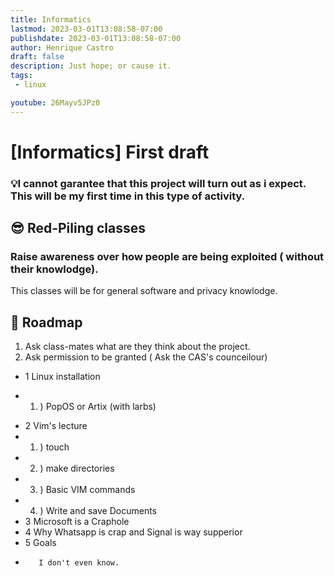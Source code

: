 ```yaml
---
title: Informatics
lastmod: 2023-03-01T13:08:58-07:00
publishdate: 2023-03-01T13:08:58-07:00
author: Henrique Castro
draft: false
description: Just hope; or cause it.
tags: 
 - linux

youtube: 26Mayv5JPz0
---
```


# [Informatics] First draft

### :bulb:I cannot garantee that this project will turn out as i expect. This will be my first time in this type of activity.

## :sunglasses: Red-Piling classes 

### Raise awareness over how people are being exploited ( without their knowlodge).

This classes will be for general software and privacy knowlodge.

## :feet: Roadmap

1. Ask class-mates what are they think about the project.
2. Ask permission to be granted ( Ask the CAS's counceilour)
+	1 Linux installation
*	1. ) PopOS or Artix (with larbs)
+	2 Vim's lecture 
+	1. ) touch 
+	2. ) make directories 
+	3. ) Basic VIM commands
+	4. ) Write and save Documents
+	3 Microsoft is a Craphole
+	4 Why Whatsapp is crap and Signal is way supperior
+	5 Goals
*        I don't even know.
